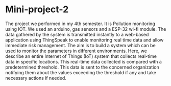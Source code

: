 # Mini-project-2

The project we performed in my 4th semester. It is Pollution monitoring using IOT. We used an arduino, gas sensors and a ESP-32 wi-fi module. The data gathered by the system is transmitted instantly to a web-based application using ThingSpeak to enable monitoring real time data and allow immediate risk management. The aim is to build a system which can be used to monitor the parameters in different environments. Here, we describe an entire Internet of Things (IoT) system that collects real-time data in specific locations. This real-time data collected is compared with a predetermined threshold. This data is sent to the concerned organization notifying them about the values exceeding the threshold if any and take necessary actions if needed.
